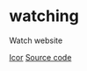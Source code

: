 # watching
Watch website

[Icor](http://collinhover.com/lab/ichor/) [Source code](https://github.com/collinhover/ichor)
